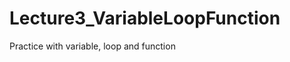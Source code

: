 Lecture3_VariableLoopFunction
=============================

Practice with variable, loop and function
